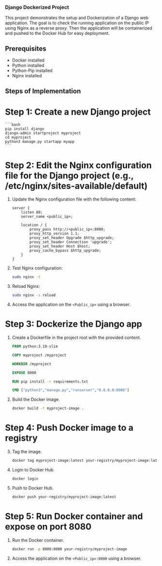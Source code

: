 ### Django Dockerized Project

This project demonstrates the setup and Dockerization of a Django web application. The goal is to check the running application on the public IP using Nginx as a reverse proxy. Then the application will be containerized and pushed to the Docker Hub for easy deployment.

## Prerequisites

- Docker installed
- Python installed
- Python-Pip installed
- Nginx installed

## Steps of Implementation

# Step 1: Create a new Django project

    ```bash
    pip install django
    django-admin startproject myproject
    cd myproject
    python3 manage.py startapp myapp
    ```

# Step 2: Edit the Nginx configuration file for the Django project (e.g., /etc/nginx/sites-available/default)

1. Update the Nginx configuration file with the following content:

    ```nginx
    server {
        listen 80;
        server_name <public_ip>;

        location / {
            proxy_pass http://<public_ip>:8080;
            proxy_http_version 1.1;
            proxy_set_header Upgrade $http_upgrade;
            proxy_set_header Connection 'upgrade';
            proxy_set_header Host $host;
            proxy_cache_bypass $http_upgrade;
        }
    }
    ```

2. Test Nginx configuration:

    ```bash
    sudo nginx -t
    ```

3. Reload Nginx:

    ```bash
    sudo nginx -s reload
    ```

4. Access the application on the `<Public_ip>` using a browser.

# Step 3: Dockerize the Django app

1. Create a Dockerfile in the project root with the provided content.

    ```dockerfile
    FROM python:3.10-slim

    COPY myproject /myproject

    WORKDIR /myproject

    EXPOSE 8000

    RUN pip install -r requirements.txt

    CMD ["python3","manage.py","runserver","0.0.0.0:8000"]
    ```

2. Build the Docker image.

    ```bash
    docker build -t myproject-image .
    ```

# Step 4: Push Docker image to a registry

3. Tag the image.

    ```bash
    docker tag myproject-image:latest your-registry/myproject-image:latest
    ```

4. Login to Docker Hub.

    ```bash
    docker login
    ```

5. Push to Docker Hub.

    ```bash
    docker push your-registry/myproject-image:latest
    ```

# Step 5: Run Docker container and expose on port 8080

1. Run the Docker container.

    ```bash
    docker run -p 8080:8000 your-registry/myproject-image
    ```

2. Access the application on the `<Public_ip>:8000` using a browser.
